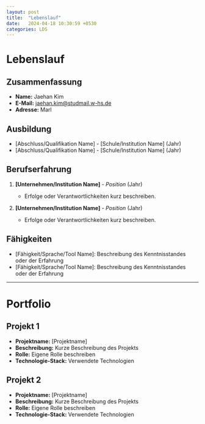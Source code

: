 ```yaml
---
layout: post
title:  "Lebenslauf"
date:   2024-04-18 10:30:59 +0530
categories: LDS
---
```


# Lebenslauf

## Zusammenfassung

- **Name:** Jaehan Kim
- **E-Mail:** jaehan.kim@studmail.w-hs.de
- **Adresse:** Marl

## Ausbildung

- [Abschluss/Qualifikation Name] - [Schule/Institution Name] (Jahr)
- [Abschluss/Qualifikation Name] - [Schule/Institution Name] (Jahr)

## Berufserfahrung

1. **[Unternehmen/Institution Name]** - *Position* (Jahr)
   - Erfolge oder Verantwortlichkeiten kurz beschreiben.
   
2. **[Unternehmen/Institution Name]** - *Position* (Jahr)
   - Erfolge oder Verantwortlichkeiten kurz beschreiben.

## Fähigkeiten

- [Fähigkeit/Sprache/Tool Name]: Beschreibung des Kenntnisstandes oder der Erfahrung
- [Fähigkeit/Sprache/Tool Name]: Beschreibung des Kenntnisstandes oder der Erfahrung

---

# Portfolio

## Projekt 1

- **Projektname:** [Projektname]
- **Beschreibung:** Kurze Beschreibung des Projekts
- **Rolle:** Eigene Rolle beschreiben
- **Technologie-Stack:** Verwendete Technologien

## Projekt 2

- **Projektname:** [Projektname]
- **Beschreibung:** Kurze Beschreibung des Projekts
- **Rolle:** Eigene Rolle beschreiben
- **Technologie-Stack:** Verwendete Technologien
